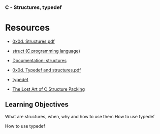 ### C - Structures, typedef

# Resources

* [0x0d. Structures.pdf](https://intranet.alxswe.com/rltoken/giS4eNQT2BQ9RLK0PMhgJQ)

* [struct (C programming language)](https://intranet.alxswe.com/rltoken/MinJEDOHpeZs31qaXU8v1w)

* [Documentation: structures](https://intranet.alxswe.com/rltoken/Nexam-lEwrNHg2awV5Gv8g)

* [0x0d. Typedef and structures.pdf](https://intranet.alxswe.com/rltoken/TGQ3RopVP7CjUTzF-XDXUw)

* [typedef](https://intranet.alxswe.com/rltoken/aqqM2t7PLG5cyHaKwm5nBg)

* [The Lost Art of C Structure Packing](https://intranet.alxswe.com/rltoken/emb4ohNT7XKi8Peep5lyeA)

## Learning Objectives

What are structures, when, why and how to use them How to use typedef 

How to use typedef
